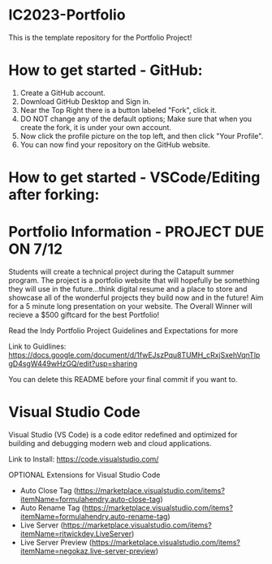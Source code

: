 # IC2023-Portfolio
This is the template repository for the Portfolio Project!

# How to get started - GitHub:
1. Create a GitHub account.
2. Download GitHub Desktop and Sign in.
3. Near the Top Right there is a button labeled "Fork", click it.
4. DO NOT change any of the default options; Make sure that when you create the fork, it is under your own account.
5. Now click the profile picture on the top left, and then click "Your Profile".
6. You can now find your repository on the GitHub website.

# How to get started - VSCode/Editing after forking:


# Portfolio Information - PROJECT DUE ON 7/12
Students will create a technical project during the Catapult summer program. The project is a portfolio website that will hopefully be something they will use in the future...think digital resume and a place to store and showcase all of the wonderful projects they build now and in the future! Aim for a 5 minute long presentation on your website. The Overall Winner will recieve a $500 giftcard for the best Portfolio!

Read the Indy Portfolio Project Guidelines and Expectations for more

Link to Guidlines: https://docs.google.com/document/d/1fwEJszPqu8TUMH_cRxjSxehVqnTlpgD4sgW449wHzGQ/edit?usp=sharing

You can delete this README before your final commit if you want to.

# Visual Studio Code 
Visual Studio (VS Code) is a code editor redefined and optimized for building and debugging modern web and cloud applications. 

Link to Install: https://code.visualstudio.com/

OPTIONAL Extensions for Visual Studio Code
- Auto Close Tag (https://marketplace.visualstudio.com/items?itemName=formulahendry.auto-close-tag)
- Auto Rename Tag (https://marketplace.visualstudio.com/items?itemName=formulahendry.auto-rename-tag)
- Live Server (https://marketplace.visualstudio.com/items?itemName=ritwickdey.LiveServer)
- Live Server Preview (https://marketplace.visualstudio.com/items?itemName=negokaz.live-server-preview)
